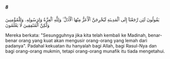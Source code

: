 ##### 8

<span class="ayah">يَقُولُونَ لَئِن رَّجَعْنَآ إِلَى ٱلْمَدِينَةِ لَيُخْرِجَنَّ ٱلْأَعَزُّ مِنْهَا ٱلْأَذَلَّ ۚ وَلِلَّهِ ٱلْعِزَّةُ وَلِرَسُولِهِۦ وَلِلْمُؤْمِنِينَ وَلَٰكِنَّ ٱلْمُنَٰفِقِينَ لَا يَعْلَمُونَ</span>

<span class="ayah_translation">Mereka berkata: "Sesungguhnya jika kita telah kembali ke Madinah, benar-benar orang yang kuat akan mengusir orang-orang yang lemah dari padanya". Padahal kekuatan itu hanyalah bagi Allah, bagi Rasul-Nya dan bagi orang-orang mukmin, tetapi orang-orang munafik itu tiada mengetahui.</span>

